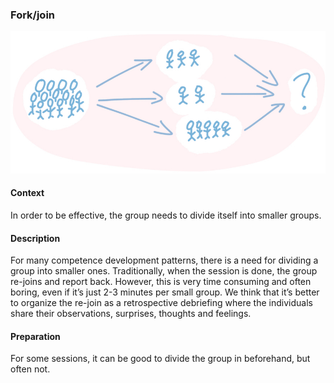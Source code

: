 ### Fork/join

![Local Image](../images/fork-join.jpg)

#### Context
In order to be effective, the group needs to divide itself into smaller groups.

#### Description
For many competence development patterns, there is a need for dividing a group into smaller ones. Traditionally, when the session is done, the group re-joins and report back. However, this is very time consuming and often boring, even if it’s just 2-3 minutes per small group. We think that it’s better to organize the re-join as a retrospective debriefing where the individuals share their observations, surprises, thoughts and feelings.

#### Preparation
For some sessions, it can be good to divide the group in beforehand, but often not.
